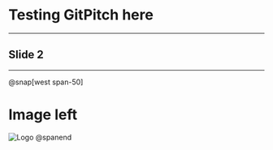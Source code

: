 # Testing GitPitch here

---

## Slide 2

---

@snap[west span-50]

# Image left

![Logo](http://spark.apache.org/images/spark-logo-trademark.png)
@spanend
